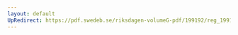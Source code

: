 ```yaml
---
layout: default
UpRedirect: https://pdf.swedeb.se/riksdagen-volumeG-pdf/199192/reg_199192/reg_199192_0502.pdf
---
```

